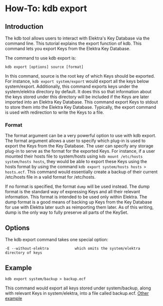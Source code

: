 # How-To: kdb export #

## Introduction ##

The kdb tool allows users to interact with Elektra's Key Database via the command line. 
This tutorial explains the export function of kdb. This command lets you export Keys from 
the Elektra Key Database.

The command to use kdb export is:

    kdb export [options] source [format]

In this command, source is the root key of which Keys should be exported. For
instance, `kdb export system/export` would export all the keys below
system/export. Additionally, this command exports keys under the system/elektra
directory by default. It does this so that information about the keys stored under
this directory will be included if the Keys are later imported into an Elektra Key 
Database. This command export Keys to stdout to store them into the Elektra
Key Database. Typically, the export command is used with redirection to write the 
Keys to a file. 

### Format ###

The format argument can be a very powerful option to use with kdb export. 
The format argument allows a user to specify which plug-in is used to export the
Keys from the Key Database. The user can specify any storage plug-in to serve as the 
format for the exported Keys. For instance, if a user mounted their hosts file to system/hosts
using `kdb mount /etc/hosts system/hosts hosts`, they would be able to export these Keys using 
the hosts format by using the command `kdb export system/hosts hosts > hosts.ecf`. 
This command would essentially create a backup of their current /etc/hosts file in a valid format
for /etc/hosts. 

If no format is specified, the format `dump` will be used instead. The dump format is the standard way
of expressing Keys and all their relevant information. This format is intended to be used only within Elektra.
The dump format is a good means of backing up Keys from the Key Database for use with Elektra later 
such as reimporting them later.  As of this writing, dump is the only way to fully preserve all parts of the
KeySet.

## Options ##

The kdb export command takes one special option:

	-E --without-elektra			which omits the system/elektra directory of keys

## Example ##

	kdb export system/backup > backup.ecf

This command would export all keys stored under system/backup, along with relevant Keys in system/elektra, into a file called backup.ecf.
[Other example](export_dump.md)
